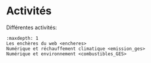 # Activités

Différentes activités:

```{toctree}
:maxdepth: 1
Les enchères du web <encheres>
Numérique et réchauffement climatique <emission_ges>
Numérique et environnement <combustibles_GES>

```